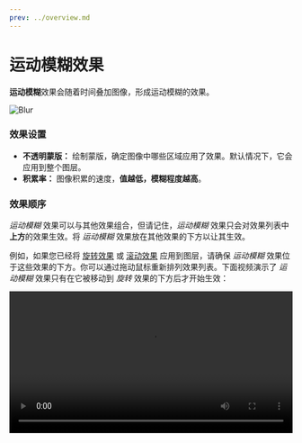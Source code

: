 ```yaml
---
prev: ../overview.md
---
```


# 运动模糊效果

**运动模糊**效果会随着时间叠加图像，形成运动模糊的效果。

![Blur](/wallpaper-engine-docs/img/effects/Spin.gif)

### 效果设置

* **不透明蒙版：** 绘制蒙版，确定图像中哪些区域应用了效果。默认情况下，它会应用到整个图层。
* **积累率：** 图像积累的速度，**值越低，模糊程度越高**。

### 效果顺序

*运动模糊* 效果可以与其他效果组合，但请记住，*运动模糊* 效果只会对效果列表中**上方**的效果生效。将 *运动模糊* 效果放在其他效果的下方以让其生效。

例如，如果您已经将 [旋转效果](/wallpaper-engine-docs/scene/effects/effect/spin) 或 [滚动效果](/wallpaper-engine-docs/scene/effects/effect/scroll) 应用到图层，请确保 *运动模糊* 效果位于这些效果的下方。你可以通过拖动鼠标重新排列效果列表。下面视频演示了 *运动模糊* 效果只有在它被移动到 *旋转* 效果的下方后才开始生效：

<video width="100%" controls loop autoplay>
  <source :src="$withBase('/videos/effects_order.mp4')" type="video/mp4">
  Your browser does not support the video tag.
</video>
